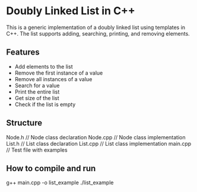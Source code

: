 # Doubly Linked List in C++

This is a generic implementation of a doubly linked list using templates in C++. The list supports adding, searching, printing, and removing elements.

## Features
- Add elements to the list
- Remove the first instance of a value
- Remove all instances of a value
- Search for a value
- Print the entire list
- Get size of the list
- Check if the list is empty

## Structure
Node.h // Node class declaration
Node.cpp // Node class implementation
List.h // List class declaration
List.cpp // List class implementation
main.cpp // Test file with examples

## How to compile and run
g++ main.cpp -o list_example
./list_example